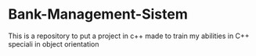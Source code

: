 # Bank-Management-Sistem
This is a repository to put a project in c++ made to train my abilities in C++ speciali in object orientation
